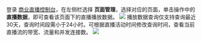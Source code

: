 登录 [商业直播控制台](https://cloud.tencent.com/login/subAccount?s_url=https%3A%2F%2Fconsole.cloud.tencent.com%2Fbizlive)，在左侧栏选择 **页面管理**，选择对应的页面，单击操作中的 **直播数据**，即可查看该页面下的直播播放数据。
![](https://main.qcloudimg.com/raw/2faf525589de11b1947694761b283fd3.png)
播放数据查询仅支持查询最近30天，查询时间段需小于24小时。可根据直播活动时间修改查询时间，查看当前直播流的带宽、流量和并发连接数。
![](https://main.qcloudimg.com/raw/e5686f1878ee5cea54763dc7d419458c.png)


